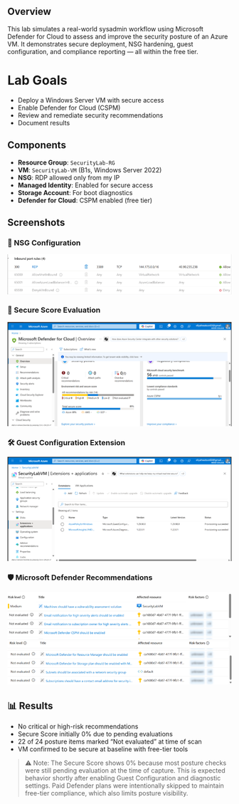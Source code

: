 ## Overview
This lab simulates a real-world sysadmin workflow using Microsoft Defender for Cloud to assess and improve the security posture of an Azure VM. It demonstrates secure deployment, NSG hardening, guest configuration, and compliance reporting — all within the free tier.

# Lab Goals
- Deploy a Windows Server VM with secure access
- Enable Defender for Cloud (CSPM)
- Review and remediate security recommendations
- Document results

## Components
- **Resource Group**: `SecurityLab-RG`
- **VM**: `SecurityLab-VM` (B1s, Windows Server 2022)
- **NSG**: RDP allowed only from my IP
- **Managed Identity**: Enabled for secure access
- **Storage Account**: For boot diagnostics
- **Defender for Cloud**: CSPM enabled (free tier)

## Screenshots
### 🔐 NSG Configuration
![NSG Rules](images/NSG_RDPRule.png)

### 🧠 Secure Score Evaluation
![Secure Score](<images/Secure Score.png>)

### 🛠️ Guest Configuration Extension
![Guest Config](<images/Guest Configurations.png>)

### 🛡️ Microsoft Defender Recommendations
![Defender Recommendations 1](<images/Security Recommendations 1.png>)
![Defender Recommendations 2](<images/Security Recommendations 2.png>)

## 📊 Results

- No critical or high-risk recommendations
- Secure Score initially 0% due to pending evaluations
- 22 of 24 posture items marked “Not evaluated” at time of scan
- VM confirmed to be secure at baseline with free-tier tools

> ⚠️ Note: The Secure Score shows 0% because most posture checks were still pending evaluation at the time of capture. This is expected behavior shortly after enabling Guest Configuration and diagnostic settings. Paid Defender plans were intentionally skipped to maintain free-tier compliance, which also limits posture visibility.


